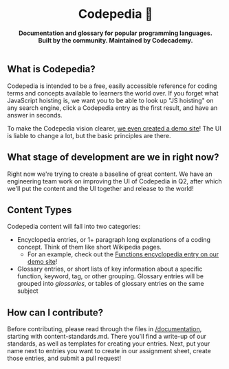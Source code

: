 <div align="center">
  <h1>Codepedia 📕</h1>
  <strong>Documentation and glossary for popular programming languages.</strong><br>
  <strong>Built by the community. Maintained by Codecademy.</strong>
</div>
<br>

## What is Codepedia?
Codepedia is intended to be a free, easily accessible reference for coding terms and concepts available to learners the world over. If you forget what JavaScript hoisting is, we want you to be able to look up "JS hoisting" on any search engine, click a Codepedia entry as the first result, and have an answer in seconds.

To make the Codepedia vision clearer, [we even created a demo site](https://codecademy.github.io/codepedia/)! The UI is liable to change a lot, but the basic principles are there. 

## What stage of development are we in right now?
Right now we're trying to create a baseline of great content. We have an engineering team work on improving the UI of Codepedia in Q2, after which we'll put the content and the UI together and release to the world!

## Content Types
Codepedia content will fall into two categories:
- Encyclopedia entries, or 1+ paragraph long explanations of a coding concept. Think of them like short Wikipedia pages.
  - For an example, check out the [Functions encyclopedia entry on our demo site](https://codecademy.github.io/codepedia/entries/functions/)! 
- Glossary entries, or short lists of key information about a specific function, keyword, tag, or other grouping. Glossary entries will be grouped into _glossaries_, or tables of glossary entries on the same subject

## How can I contribute?
Before contributing, please read through the files in [/documentation](https://github.com/Codecademy/codepedia-content/tree/main/documentation), starting with content-standards.md. There you'll find a write-up of our standards, as well as templates for creating your entries. Next, put your name next to entries you want to create in our assignment sheet, create those entries, and submit a pull request!
